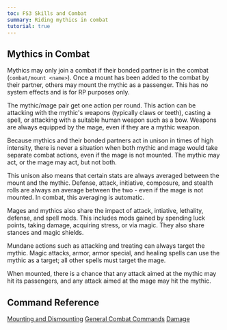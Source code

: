```yaml
---
toc: FS3 Skills and Combat
summary: Riding mythics in combat
tutorial: true
---
```

## Mythics in Combat

Mythics may only join a combat if their bonded partner is in the combat (`combat/mount <name>`). Once a mount has been added to the combat by their partner, others may mount the mythic as a passenger. This has no system effects and is for RP purposes only.

The mythic/mage pair get one action per round. This action can be attacking with the mythic's weapons (typically claws or teeth), casting a spell, or attacking with a suitable human weapon such as a bow. Weapons are always equipped by the mage, even if they are a mythic weapon.

Because mythics and their bonded partners act in unison in times of high intensity, there is never a situation when both mythic and mage would take separate combat actions, even if the mage is not mounted. The mythic may act, or the mage may act, but not both.

This unison also means that certain stats are always averaged between the mount and the mythic. Defense, attack, initiative, composure, and stealth rolls are always an average between the two - even if the mage is not mounted. In combat, this averaging is automatic.

Mages and mythics also share the impact of attack, intiative, lethality, defense, and spell mods. This includes mods gained by spending luck points, taking damage, acquiring stress, or via magic. They also share stances and magic shields.

Mundane actions such as attacking and treating can always target the mythic. Magic attacks, armor, armor special, and healing spells can use the mythic as a target; all other spells must target the mage.

When mounted, there is a chance that any attack aimed at the mythic may hit its passengers, and any attack aimed at the mage may hit the mythic.

## Command Reference

[Mounting and Dismounting](/help/mounts)
[General Combat Commands](/help/combat)
[Damage](/help/damage)